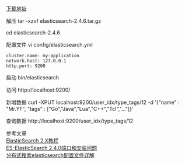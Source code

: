 [下载地址](https://www.elastic.co/cn/downloads/past-releases/elasticsearch-2-4-6)



解压
tar -xzvf elasticsearch-2.4.6.tar.gz

cd elasticsearch-2.4.6


配置文件
vi config/elasticsearch.yml
```aidl
cluster.name: my-application
network.host: 127.0.0.1
http.port: 9200
```


启动
bin/elasticsearch


访问
http://localhost:9200/



新增数据
curl -XPUT localhost:9200/user_idx/type_tags/12  -d  '{"name" : "Mr.YF", "tags" : ["Go","Java","Lua","C++","Tcl","..."]}'

查询数据
http://localhost:9200/user_idx/type_tags/12







参考文章  
[ElasticSearch 2.X教程](https://blog.csdn.net/jiuqiyuliang/category_6200503.html)  
[ES-ElasticSearch 2.4.0端口和安装问题](https://blog.csdn.net/mixiu888/article/details/80698613)  
[分布式搜索elasticsearch配置文件详解](https://blog.csdn.net/laigood/article/details/7421197)  




